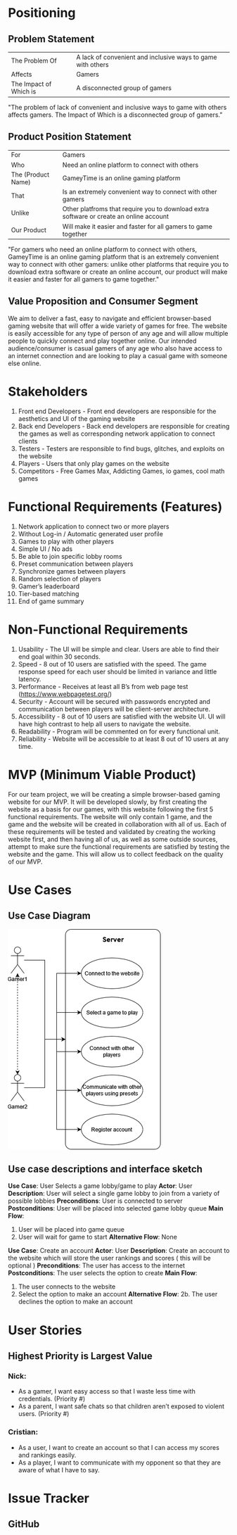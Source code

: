 # Positioning
##    Problem Statement
|||
| -------------- | ---------------------- |
| The Problem Of | A lack of convenient and inclusive ways to game with others |
| Affects | Gamers |
| The Impact of Which is | A disconnected group of gamers |

"The problem of lack of convenient and inclusive ways to game with others affects gamers. The Impact of Which is a disconnected group of gamers."

##    Product Position Statement
|||
| -------------- | ---------------------- |
| For | Gamers |
| Who | Need an online platform to connect with others |
| The (Product Name) | GameyTime is an online gaming platform |
| That | Is an extremely convenient way to connect with other gamers |
| Unlike | Other platfroms that require you to download extra software or create an online account |
| Our Product | Will make it easier and faster for all gamers to game together  |

"For gamers who need an online platform to connect with others, GameyTime is an online gaming platform that is an extremely convenient way to connect with other gamers: unlike other platforms that require you to download extra software or create an online account, our product will make it easier and faster for all gamers to game together."

##    Value Proposition and Consumer Segment
   We aim to deliver a fast, easy to navigate and efficient browser-based gaming website that will offer a wide variety of games for free. The website is easily accessible for any type of person of any age and will allow multiple people to quickly connect and play together online. Our intended audience/consumer is casual gamers of any age who also have access to an internet connection and are looking to play a casual game with someone else online.

# Stakeholders
1. Front end Developers - Front end developers are responsible for the aesthetics and UI of the gaming website
2. Back end Developers - Back end developers are responsible for creating the games as well as corresponding network application to connect clients
3. Testers - Testers are responsible to find bugs, glitches, and exploits on the website
4. Players - Users that only play games on the website
5. Competitors - Free Games Max, Addicting Games, io games, cool math games 

# Functional Requirements (Features)
1. Network application to connect two or more players
2. Without Log-in / Automatic generated user profile
3. Games to play with other players
4. Simple UI / No ads
5. Be able to join specific lobby rooms
6. Preset communication between players 
7. Synchronize games between players
8. Random selection of players
9. Gamer’s leaderboard
10. Tier-based matching
11. End of game summary

# Non-Functional Requirements
1. Usability - The UI will be simple and clear. Users are able to find their end goal within 30 seconds.
2. Speed - 8 out of 10 users are satisfied with the speed. The game response speed for each user should be limited in variance and little latency. 
3. Performance - Receives at least all B’s from web page test (https://www.webpagetest.org/)
3. Security - Account will be secured with passwords encrypted and communication between players will be client-server architecture.
4. Accessibility - 8 out of 10 users are satisfied with the website UI. UI will have high contrast to help all users to navigate the website.
5. Readability - Program will be commented on for every functional unit.
6. Reliability -  Website will be accessible to at least 8 out of 10 users at any time.

# MVP (Minimum Viable Product)
For our team project, we will be creating a simple browser-based gaming website for our MVP. It will be developed slowly, by first creating the website as a basis for our games, with this website following the first 5 functional requirements. The website will only contain 1 game, and the game and the website will be created in collaboration with all of us. Each of these requirements will be tested and validated by creating the working website first, and then having all of us, as well as some outside sources, attempt to make sure the functional requirements are satisfied by testing the website and the game. This will allow us to collect feedback on the quality of our MVP.

# Use Cases
##    Use Case Diagram
![This is a use case diagram png](/Images/GameyTime_-_Use_case.png)
##    Use case descriptions and interface sketch
**Use Case**: User Selects a game lobby/game to play
**Actor**: User
**Description**: User will select a single game lobby to join from a variety of possible lobbies
**Preconditions**: User is connected to server
**Postconditions**: User will be placed into selected game lobby queue
**Main Flow**:
1. User will be placed into game queue
2. User will wait for game to start
**Alternative Flow**:
None

**Use Case**: Create an account
**Actor**: User
**Description**: Create an account to the website which will store the user rankings and scores ( this will be optional ) 
**Preconditions**: The user has access to the internet 
**Postconditions**: The user selects  the option to create 
**Main Flow**:
1. The user connects to the website
2. Select the option to make an account
**Alternative Flow**:
2b. The user declines the option to make an account

# User Stories
## Highest Priority is Largest Value
### Nick:
- As a gamer, I want easy access so that I waste less time with credentials. (Priority #)
- As a parent, I want safe chats so that children aren’t exposed to violent users. (Priority #)

### Cristian:
- As a user, I want to create an account so that I can access my scores and rankings easily.
- As a player, I want to communicate with my opponent so that they are aware of what I have to say.



# Issue Tracker
## GitHub

